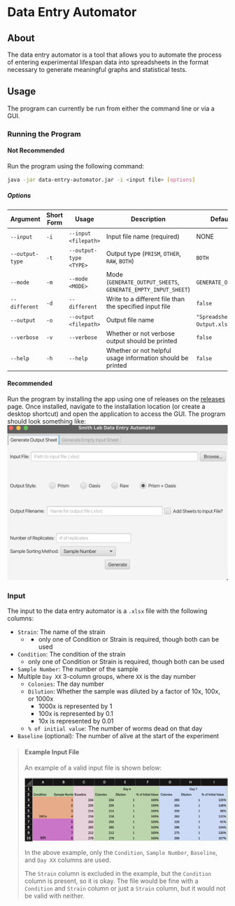 # Data Entry Automator

## About
The data entry automator is a tool that allows you to automate the process of entering experimental lifespan data into spreadsheets in the format necessary to generate meaningful graphs and statistical tests.

## Usage

The program can currently be run from either the command line or via a GUI. 

### Running the Program
#### Not Recommended
Run the program using the following command:
```bash
java -jar data-entry-automator.jar -i <input file> [options]
```
##### Options

| Argument        | Short Form | Usage                  | Description                                                   | Default Value                         |
|-----------------|------------|------------------------|---------------------------------------------------------------|---------------------------------------|
| `--input`       | `-i`       | `--input <filepath>`   | Input file name (required)                                    | NONE                                  |
| `--output-type` | `-t`       | `--output-type <TYPE>` | Output type (`PRISM`, `OTHER`, `RAW`, `BOTH`)                 | `BOTH`                                |
| `--mode`        | `-m`       | `--mode <MODE>`        | Mode (`GENERATE_OUTPUT_SHEETS`, `GENERATE_EMPTY_INPUT_SHEET`) | `GENERATE_OUTPUT_SHEETS`              |
| `--different`   | `-d`       | `--different`          | Write to a different file than the specified input file       | `false`                               |
| `--output`      | `-o`       | `--output <filepath>`  | Output file name                                              | `"Spreadsheet Formatter Output.xlsx"` |
| `--verbose`     | `-v`       | `--verbose`            | Whether or not verbose output should be printed               | `false`                               |
| `--help`        | `-h`       | `--help`               | Whether or not helpful usage information should be printed    | `false`                               |


#### Recommended
Run the program by installing the app using one of releases on the [releases](https://github.com/AdamW78/Data-Entry-Automator/releases/tag/latest) page. Once installed, navigate to the installation location (or create a desktop shortcut) and open the application to access the GUI. The program should look something like:
![GUI Example](images/GUI_screenshot.png)

### Input
The input to the data entry automator is a `.xlsx` file with the following columns:
- `Strain`: The name of the strain
  - - only one of Condition or Strain is required, though both can be used
- `Condition`: The condition of the strain
  - only one of Condition or Strain is required, though both can be used
- `Sample Number`: The number of the sample
- Multiple `Day XX` 3-column groups, where `XX` is the day number
  - `Colonies`: The day number
  - `Dilution`: Whether the sample was diluted by a factor of 10x, 100x, or 1000x
    - 1000x is represented by 1
    - 100x is represented by 0.1
    - 10x is represented by 0.01
  - `% of initial value`: The number of worms dead on that day
- `Baseline` (optional): The number of  alive at the start of the experiment

> #### Example Input File
> 
> An example of a valid input file is shown below:
> 
>![Example Input File](images/example_spreadsheet.png)
>
> In the above example, only the `Condition`, `Sample Number`, `Baseline`, and `Day XX` columns are used.
> 
> The `Strain` column is excluded in the example, but the `Condition` column is present, so it is okay. The file would be fine with a `Condition` and `Strain` column or just a `Strain` column, but it would not be valid with neither.
